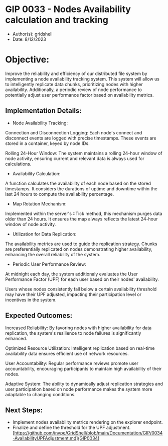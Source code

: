 # GIP 0033 - Nodes Availability calculation and tracking

- Author(s): gridshell
- Date: 8/12/2023

# Objective:
Improve the reliability and efficiency of our distributed file system by implementing a node availability tracking system. 
This system will allow us to intelligently replicate data chunks, prioritizing nodes with higher availability. 
Additionally, a periodic review of node performance to potentially adjust user performance factor based on availability metrics.

## Implementation Details:

- Node Availability Tracking:
  
Connection and Disconnection Logging: Each node's connect and disconnect events are logged with precise timestamps.
These events are stored in a container, keyed by node IDs.
  
Rolling 24-Hour Window: The system maintains a rolling 24-hour window of node activity, ensuring current and relevant data is always used for calculations.

- Availability Calculation:

A function calculates the availability of each node based on the stored timestamps. It considers the durations of uptime and downtime within the last 24 hours to compute the availability percentage.

- Map Rotation Mechanism:
  
Implemented within the server's ::Tick method, this mechanism purges data older than 24 hours. It ensures the map always reflects the latest 24-hour window of node activity.

- Utilization for Data Replication:

The availability metrics are used to guide the replication strategy. Chunks are preferentially replicated on nodes demonstrating higher availability, enhancing the overall reliability of the system.

- Periodic User Performance Review:

At midnight each day, the system additionaly evaluates the User Performance Factor (UPF) for each user based on their nodes' availability.

Users whose nodes consistently fall below a certain availability threshold may have their UPF adjusted, impacting their participation level or incentives in the system.

## Expected Outcomes:

Increased Reliability: By favoring nodes with higher availability for data replication, the system's resilience to node failures is significantly enhanced.

Optimized Resource Utilization: Intelligent replication based on real-time availability data ensures efficient use of network resources.

User Accountability: Regular performance reviews promote user accountability, encouraging participants to maintain high availability of their nodes.

Adaptive System: The ability to dynamically adjust replication strategies and user participation based on node performance makes the system more adaptable to changing conditions.

## Next Steps:

* Implement nodes availability metrics rendering on the explorer endpoint.
* Finalize and define the threshold for the UPF adjustment. [https://github.com/invpe/GridShell/blob/main/Documentation/GIP/0034-AvailabilityUPFAdjustment.md](GIP0034)
   








